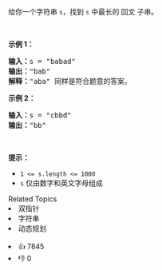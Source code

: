 <p>给你一个字符串 <code>s</code>，找到 <code>s</code> 中最长的 <span data-keyword="palindromic-string">回文</span> <span data-keyword="substring-nonempty">子串</span>。</p>

<p>&nbsp;</p>

<p><strong>示例 1：</strong></p>

<pre>
<strong>输入：</strong>s = "babad"
<strong>输出：</strong>"bab"
<strong>解释：</strong>"aba" 同样是符合题意的答案。
</pre>

<p><strong>示例 2：</strong></p>

<pre>
<strong>输入：</strong>s = "cbbd"
<strong>输出：</strong>"bb"
</pre>

<p>&nbsp;</p>

<p><strong>提示：</strong></p>

<ul> 
 <li><code>1 &lt;= s.length &lt;= 1000</code></li> 
 <li><code>s</code> 仅由数字和英文字母组成</li> 
</ul>

<div><div>Related Topics</div><div><li>双指针</li><li>字符串</li><li>动态规划</li></div></div><br><div><li>👍 7845</li><li>👎 0</li></div>